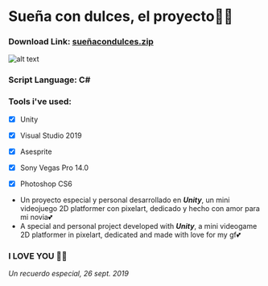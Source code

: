 # Sueña con dulces, el proyecto🎂✨

### Download Link: [sueñacondulces.zip](https://drive.google.com/)

![alt text](https://github.com/adrianetti/myfirstvideogamescripts/blob/master/sceneteaser.gif?raw=true)

### Script Language: C#

### Tools i've used:
  - [x] Unity
  - [x] Visual Studio 2019
  - [x] Asesprite
  - [x] Sony Vegas Pro 14.0
  - [x] Photoshop CS6


- Un proyecto especial y personal desarrollado en ***Unity***, un mini videojuego 2D platformer con pixelart, dedicado y hecho con amor para mi novia💕
- A special and personal project developed with ***Unity***, a mini videogame 2D platformer in pixelart, dedicated and made with love for my gf💕

### **I LOVE YOU 🍅🍅**

_Un recuerdo especial, 26 sept. 2019_


